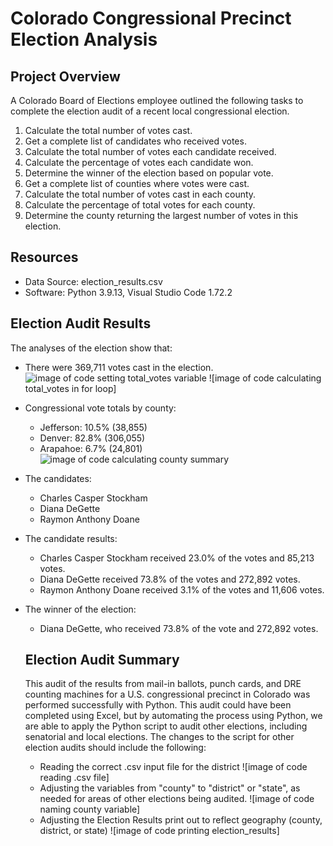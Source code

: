 # Colorado Congressional Precinct Election Analysis

## Project Overview
A Colorado Board of Elections employee outlined the following tasks to complete the election audit of a recent local congressional election.

1. Calculate the total number of votes cast.
2. Get a complete list of candidates who received votes.
3. Calculate the total number of votes each candidate received.
4. Calculate the percentage of votes each candidate won.
5. Determine the winner of the election based on popular vote.
6. Get a complete list of counties where votes were cast.
7. Calculate the total number of votes cast in each county.
8. Calculate the percentage of total votes for each county.
9. Determine the county returning the largest number of votes in this election. 

## Resources
- Data Source: election_results.csv
- Software: Python 3.9.13, Visual Studio Code 1.72.2

## Election Audit Results
The analyses of the election show that:
- There were 369,711 votes cast in the election.
![image of code setting total_votes variable]()
![image of code calculating total_votes in for loop]
- Congressional vote totals by county:
  - Jefferson: 10.5% (38,855)
  - Denver: 82.8% (306,055)
  - Arapahoe: 6.7% (24,801)
![image of code calculating county summary]()
- The candidates:
  - Charles Casper Stockham
  - Diana DeGette
  - Raymon Anthony Doane
- The candidate results:
  - Charles Casper Stockham received 23.0% of the votes and 85,213 votes.
  - Diana DeGette received 73.8% of the votes and 272,892 votes.
  - Raymon Anthony Doane received 3.1% of the votes and 11,606 votes.
- The winner of the election:
  - Diana DeGette, who received 73.8% of the vote and 272,892 votes.
  
  ## Election Audit Summary
  This audit of the results from mail-in ballots, punch cards, and DRE counting machines for a U.S. congressional precinct in Colorado was performed successfully with Python. This audit could have been completed using Excel, but by automating the process using Python, we are able to apply the Python script to audit other elections, including senatorial and local elections. The changes to the script for other election audits should include the following: 
  - Reading the correct .csv input file for the district
  ![image of code reading .csv file]
  - Adjusting the variables from "county" to "district" or "state", as needed for areas of other elections being audited.
  ![image of code naming county variable]
  - Adjusting the Election Results print out to reflect geography (county, district, or state)
  ![image of code printing election_results]
  
